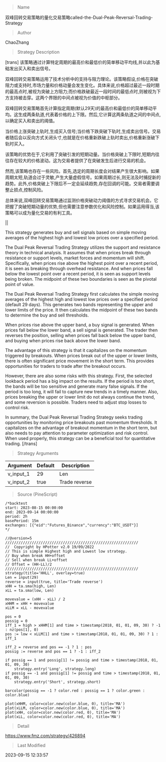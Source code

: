 
> Name

双峰回转交易策略的量化交易策略called-the-Dual-Peak-Reversal-Trading-Strategy

> Author

ChaoZhang

> Strategy Description


[trans]
该策略通过计算特定周期的最高价和最低价的简单移动平均线,并以此为基础发出买入和卖出信号。

双峰回转交易策略运用了技术分析中的支持与阻力理论。该策略假设,价格在突破阻力或支持时,市场力量和价格动量会发生变化。具体来说,价格超过最近一段时期的最高点时,被视为突破上方阻力;而价格跌破最近一段时间的最低点时,则被视为下方支持被击穿。这两个界限的中间点被视为价值的中枢部分。

双峰回转交易策略首先计算指定周期(默认29天)的最高价和最低价的简单移动平均。这生成两条轨道,代表着价格的上下限。然后,它计算这两条轨道之间的中间点,以确定买入和卖出的阈值。

当价格上涨突破上轨时,生成买入信号;当价格下跌突破下轨时,生成卖出信号。交易者随后会以反向方式关闭头寸,也就是在价格重新跌破上轨时卖出,价格重新涨破下轨时买入。

该策略的优势在于,它利用了突破引发的短期动量。当价格突破上下限时,短期内往往存在较大的价格波动。这为交易者提供了在突破发生后进行交易的机会。

然而,该策略也存在一些风险。首先,选定的周期长度会对结果产生很大影响。如果周期太短,轨道会过于灵敏,产生大量虚假信号。如果周期过长,则无法及时捕捉新的趋势。此外,价格突破上下限后不一定会延续趋势,存在回调的可能。交易者需要调整止损点,控制风险。

总体来说,双峰回转交易策略通过监测价格突破动力阈值的方式寻求交易机会。它把握了突破短期动量的优势,但也需要注意参数优化和风险控制。如果运用得当,该策略可以成为量化交易的有利工具。

||

This strategy generates buy and sell signals based on simple moving averages of the highest high and lowest low prices over a specified period.

The Dual Peak Reversal Trading Strategy utilizes the support and resistance theory in technical analysis. It assumes that when prices break through resistance or support levels, market forces and momentum will shift. Specifically, when prices rise above the highest point over a recent period, it is seen as breaking through overhead resistance. And when prices fall below the lowest point over a recent period, it is seen as support levels being broken. The midpoint of these two boundaries is seen as the pivotal point of value.

The Dual Peak Reversal Trading Strategy first calculates the simple moving averages of the highest high and lowest low prices over a specified period (default 29 days). This generates two bands representing the upper and lower limits of the price. It then calculates the midpoint of these two bands to determine the buy and sell thresholds. 

When prices rise above the upper band, a buy signal is generated. When prices fall below the lower band, a sell signal is generated. The trader then reverses the position, selling when prices fall back below the upper band, and buying when prices rise back above the lower band.

The advantage of this strategy is that it capitalizes on the momentum triggered by breakouts. When prices break out of the upper or lower limits, there is often significant price movement in the short term. This provides opportunities for traders to trade after the breakout occurs.

However, there are also some risks with this strategy. First, the selected lookback period has a big impact on the results. If the period is too short, the bands will be too sensitive and generate many false signals. If the period is too long, it will fail to capture new trends in a timely manner. Also, prices breaking the upper or lower limit do not always continue the trend, and some reversion is possible. Traders need to adjust stop losses to control risk.

In summary, the Dual Peak Reversal Trading Strategy seeks trading opportunities by monitoring price breakouts past momentum thresholds. It capitalizes on the advantage of breakout momentum in the short term, but also needs to pay attention to parameter optimization and risk control. When used properly, this strategy can be a beneficial tool for quantitative trading.
[/trans]

> Strategy Arguments



|Argument|Default|Description|
|----|----|----|
|v_input_1|29|Len|
|v_input_2|true|Trade reverse|


> Source (PineScript)

``` pinescript
/*backtest
start: 2023-08-15 00:00:00
end: 2023-09-14 00:00:00
period: 2h
basePeriod: 15m
exchanges: [{"eid":"Futures_Binance","currency":"BTC_USDT"}]
*/

//@version=5
////////////////////////////////////////////////////////////
//  Copyright by HPotter v2.0 19/09/2022
// This is simple Highest high and Lowest low strategy.
// Buy when break HH+offset
// Sell when break LL+offset
// Offset = (HH-LL)/2
////////////////////////////////////////////////////////////
strategy(title='HHLL', overlay=true)
Len = input(29)
reverse = input(true, title='Trade reverse')
xHH = ta.sma(high, Len)
xLL = ta.sma(low, Len)

movevalue = (xHH - xLL) / 2
xHHM = xHH + movevalue
xLLM = xLL - movevalue

pos = 0
possig = 0
iff_1 = high > xHHM[1] and time > timestamp(2018, 01, 01, 09, 30) ? -1 : nz(pos[1], 0)
pos := low < xLLM[1] and time > timestamp(2018, 01, 01, 09, 30) ? 1 : iff_1

iff_2 = reverse and pos == -1 ? 1 : pos
possig := reverse and pos == 1 ? -1 : iff_2

if possig == 1 and possig[1] != possig and time > timestamp(2018, 01, 01, 09, 30)
    strategy.entry('Long', strategy.long)
if possig == -1 and possig[1] != possig and time > timestamp(2018, 01, 01, 09, 30)
    strategy.entry('Short', strategy.short)

barcolor(possig == -1 ? color.red : possig == 1 ? color.green : color.blue)

plot(xHHM, color=color.new(color.blue, 0), title='MA')
plot(xLLM, color=color.new(color.blue, 0), title='MA')
plot(xHH, color=color.new(color.red, 0), title='MA')
plot(xLL, color=color.new(color.red, 0), title='MA')
```

> Detail

https://www.fmz.com/strategy/426894

> Last Modified

2023-09-15 12:33:57
